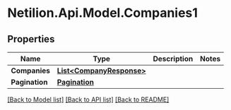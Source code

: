 # Netilion.Api.Model.Companies1
## Properties

Name | Type | Description | Notes
------------ | ------------- | ------------- | -------------
**Companies** | [**List&lt;CompanyResponse&gt;**](CompanyResponse.md) |  | 
**Pagination** | [**Pagination**](Pagination.md) |  | 

[[Back to Model list]](../README.md#documentation-for-models) [[Back to API list]](../README.md#documentation-for-api-endpoints) [[Back to README]](../README.md)

